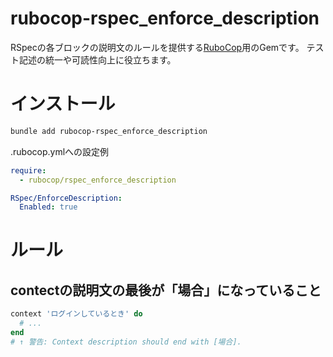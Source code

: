 # rubocop-rspec_enforce_description

RSpecの各ブロックの説明文のルールを提供する[RuboCop](https://github.com/rubocop/rubocop)用のGemです。
テスト記述の統一や可読性向上に役立ちます。

# インストール

```sh
bundle add rubocop-rspec_enforce_description
```

.rubocop.ymlへの設定例

```yaml
require:
  - rubocop/rspec_enforce_description

RSpec/EnforceDescription:
  Enabled: true
```

# ルール

## contectの説明文の最後が「場合」になっていること

```ruby
context 'ログインしているとき' do
  # ...
end
# ↑ 警告: Context description should end with [場合].
```
